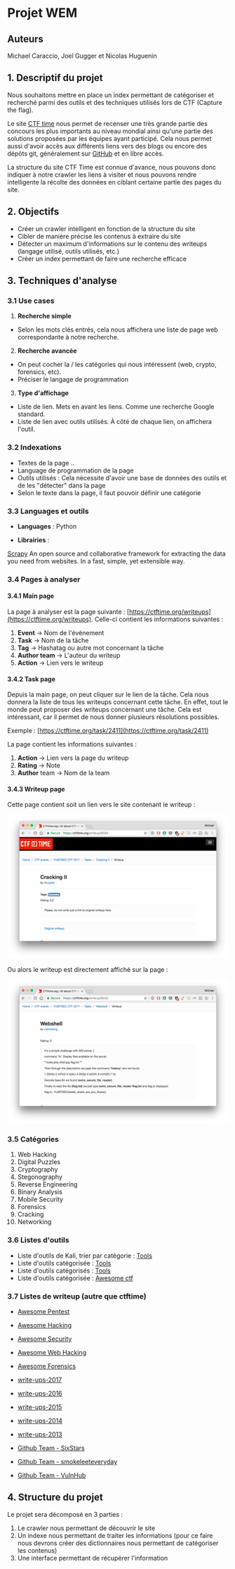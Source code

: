 # Projet WEM

## Auteurs

Michael Caraccio, Joel Gugger et Nicolas Huguenin

## 1. Descriptif du projet

Nous souhaitons mettre en place un index permettant de catégoriser et recherché parmi des outils et des techniques utilisés lors de CTF (Capture the flag).

Le site [CTF time](https://ctftime.org/) nous permet de recenser une très grande partie des concours les plus importants au niveau mondial ainsi qu'une partie des solutions proposées par les équipes ayant participé. Cela nous permet aussi d'avoir accès aux différents liens vers des blogs ou encore des dépôts git, généralement sur [GitHub](https://github.com) et en libre accès.

La structure du site CTF Time est connue d'avance, nous pouvons donc indiquer à notre crawler les liens à visiter et nous pouvons rendre intelligente la récolte des données en ciblant certaine partie des pages du site.

## 2. Objectifs

- Créer un crawler intelligent en fonction de la structure du site
- Cibler de manière précise les contenus à extraire du site
- Détecter un maximum d'informations sur le contenu des writeups (langage utilisé, outils utilisés, etc.)
- Créer un index permettant de faire une recherche efficace

## 3. Techniques d'analyse

### 3.1 Use cases

1. **Recherche simple**
- Selon les mots clés entrés, cela nous affichera une liste de page web correspondante à notre recherche.
2. **Recherche avancée**
- On peut cocher la / les catégories qui nous intéressent (web, crypto, forensics, etc).
- Préciser le langage de programmation
3. **Type d'affichage**
- Liste de lien. Mets en avant les liens. Comme une recherche Google standard.
- Liste de lien avec outils utilisés. À côté de chaque lien, on affichera l'outil.

### 3.2 Indexations

- Textes de la page ..
- Language de programmation de la page
- Outils utilisés : Cela nécessite d'avoir une base de données des outils et de les "détecter" dans la page
- Selon le texte dans la page, il faut pouvoir définir une catégorie

### 3.3 Languages et outils

- **Languages** : Python

- **Librairies** :

[Scrapy](https://scrapy.org/)
An open source and collaborative framework for extracting the data you need from websites.
In a fast, simple, yet extensible way.

### 3.4 Pages à analyser
#### 3.4.1 Main page
La page à analyser est la page suivante : [https://ctftime.org/writeups](https://ctftime.org/writeups). Celle-ci contient les informations suivantes :

1. **Event** -> Nom de l'événement
2. **Task** -> Nom de la tâche
3. **Tag** -> Hashatag ou autre mot concernant la tâche
4. **Author team** -> L'auteur du writeup
5. **Action** -> Lien vers le writeup

#### 3.4.2 Task page
Depuis la main page, on peut cliquer sur le lien de la tâche. Cela nous donnera la liste de tous les writeups concernant cette tâche. En effet, tout le monde peut proposer des writeups concernant une tâche. Cela est intéressant, car il permet de nous donner plusieurs résolutions possibles.

Exemple : [https://ctftime.org/task/2411](https://ctftime.org/task/2411)

La page contient les informations suivantes :

1. **Action** -> Lien vers la page du writeup
2. **Rating** -> Note
3. **Author** team -> Nom de la team

#### 3.4.3 Writeup page
Cette page contient soit un lien vers le site contenant le writeup :

![image 1](images/1.png)

Ou alors le writeup est directement affiché sur la page :

![image 2](images/2.png)

### 3.5 Catégories

1. Web Hacking
2. Digital Puzzles
3. Cryptography
4. Stegonography
5. Reverse Engineering
6. Binary Analysis
7. Mobile Security
8. Forensics
9. Cracking
10. Networking

### 3.6 Listes d'outils

- Liste d'outils de Kali, trier par catégorie : [Tools](http://tools.kali.org/tools-listing)
- Liste d'outils catégorisée : [Tools](http://gexos.github.io/Hacking-Tools-Repository/)
- Liste d'outils catégorisés : [Tools](https://github.com/carpedm20/awesome-hacking)
- Liste d'outils catégorisée : [Awesome ctf](https://github.com/apsdehal/awesome-ctf)

### 3.7 Listes de writeup (autre que ctftime)

- [Awesome Pentest](https://github.com/enaqx/awesome-pentest)
- [Awesome Hacking](https://github.com/carpedm20/awesome-hacking)
- [Awesome Security](https://github.com/sbilly/awesome-security)
- [Awesome Web Hacking](https://github.com/infoslack/awesome-web-hacking)
- [Awesome Forensics](https://github.com/Cugu/awesome-forensics)

- [write-ups-2017](https://github.com/ctfs/write-ups-2017)
- [write-ups-2016](https://github.com/ctfs/write-ups-2016)
- [write-ups-2015](https://github.com/ctfs/write-ups-2015)
- [write-ups-2014](https://github.com/ctfs/write-ups-2014)
- [write-ups-2013](https://github.com/ctfs/write-ups-2013)

- [Github Team - SixStars](https://github.com/sixstars/CTF)
- [Github Team -  smokeleeteveryday](https://github.com/smokeleeteveryday/CTF_WRITEUPS)
- [Github Team - VulnHub](https://github.com/VulnHub/ctf-writeups)

## 4. Structure du projet

Le projet sera décomposé en 3 parties :

1. Le crawler nous permettant de découvrir le site
2. Un indexe nous permettant de traiter les informations (pour ce faire nous devrons créer des dictionnaires nous permettant de catégoriser les contenus)
3. Une interface permettant de récupérer l'information
